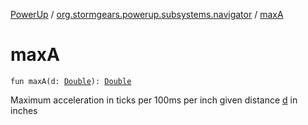 [PowerUp](../index.md) / [org.stormgears.powerup.subsystems.navigator](index.md) / [maxA](./max-a.md)

# maxA

`fun maxA(d: `[`Double`](https://kotlinlang.org/api/latest/jvm/stdlib/kotlin/-double/index.html)`): `[`Double`](https://kotlinlang.org/api/latest/jvm/stdlib/kotlin/-double/index.html)

Maximum acceleration in ticks per 100ms per inch given distance [d](max-a.md#org.stormgears.powerup.subsystems.navigator$maxA(kotlin.Double)/d) in inches

